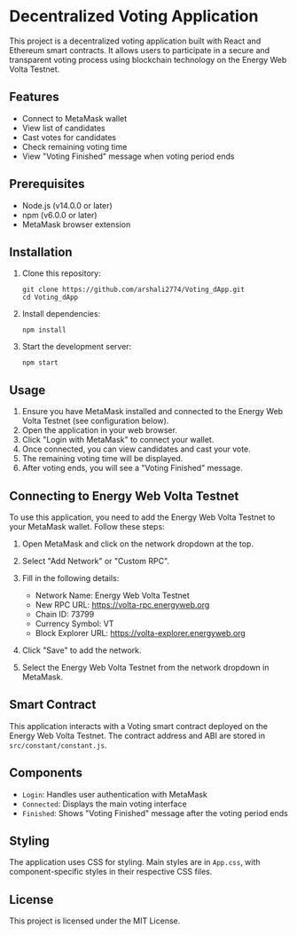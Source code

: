 # Decentralized Voting Application

This project is a decentralized voting application built with React and Ethereum smart contracts. It allows users to participate in a secure and transparent voting process using blockchain technology on the Energy Web Volta Testnet.

## Features

- Connect to MetaMask wallet
- View list of candidates
- Cast votes for candidates
- Check remaining voting time
- View "Voting Finished" message when voting period ends

## Prerequisites

- Node.js (v14.0.0 or later)
- npm (v6.0.0 or later)
- MetaMask browser extension

## Installation

1. Clone this repository:

   ```
   git clone https://github.com/arshali2774/Voting_dApp.git
   cd Voting_dApp
   ```

2. Install dependencies:

   ```
   npm install
   ```

3. Start the development server:
   ```
   npm start
   ```

## Usage

1. Ensure you have MetaMask installed and connected to the Energy Web Volta Testnet (see configuration below).
2. Open the application in your web browser.
3. Click "Login with MetaMask" to connect your wallet.
4. Once connected, you can view candidates and cast your vote.
5. The remaining voting time will be displayed.
6. After voting ends, you will see a "Voting Finished" message.

## Connecting to Energy Web Volta Testnet

To use this application, you need to add the Energy Web Volta Testnet to your MetaMask wallet. Follow these steps:

1. Open MetaMask and click on the network dropdown at the top.
2. Select "Add Network" or "Custom RPC".
3. Fill in the following details:

   - Network Name: Energy Web Volta Testnet
   - New RPC URL: https://volta-rpc.energyweb.org
   - Chain ID: 73799
   - Currency Symbol: VT
   - Block Explorer URL: https://volta-explorer.energyweb.org

4. Click "Save" to add the network.
5. Select the Energy Web Volta Testnet from the network dropdown in MetaMask.

## Smart Contract

This application interacts with a Voting smart contract deployed on the Energy Web Volta Testnet. The contract address and ABI are stored in `src/constant/constant.js`.

## Components

- `Login`: Handles user authentication with MetaMask
- `Connected`: Displays the main voting interface
- `Finished`: Shows "Voting Finished" message after the voting period ends

## Styling

The application uses CSS for styling. Main styles are in `App.css`, with component-specific styles in their respective CSS files.

## License

This project is licensed under the MIT License.
